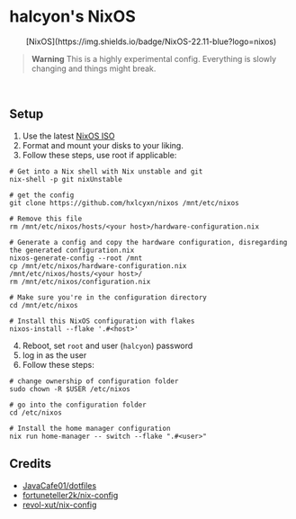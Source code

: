 # halcyon's NixOS

<p align="center">[NixOS](https://img.shields.io/badge/NixOS-22.11-blue?logo=nixos)</p>

> **Warning**
> This is a highly experimental config.
> Everything is slowly changing and things might break.

<br />

## Setup

1. Use the latest [NixOS ISO](https://nixos.org/download.html)
2. Format and mount your disks to your liking.
3. Follow these steps, use root if applicable:
```shell
# Get into a Nix shell with Nix unstable and git
nix-shell -p git nixUnstable

# get the config
git clone https://github.com/hxlcyxn/nixos /mnt/etc/nixos

# Remove this file
rm /mnt/etc/nixos/hosts/<your host>/hardware-configuration.nix

# Generate a config and copy the hardware configuration, disregarding the generated configuration.nix
nixos-generate-config --root /mnt
cp /mnt/etc/nixos/hardware-configuration.nix /mnt/etc/nixos/hosts/<your host>/
rm /mnt/etc/nixos/configuration.nix

# Make sure you're in the configuration directory
cd /mnt/etc/nixos

# Install this NixOS configuration with flakes
nixos-install --flake '.#<host>'
```

4. Reboot, set `root` and user (`halcyon`) password
5. log in as the user
6. Follow these steps:
```shell
# change ownership of configuration folder
sudo chown -R $USER /etc/nixos

# go into the configuration folder
cd /etc/nixos

# Install the home manager configuration
nix run home-manager -- switch --flake ".#<user>"
```

## Credits
* [JavaCafe01/dotfiles](https://github.com/JavaCafe01/dotfiles)
* [fortuneteller2k/nix-config](https://github.com/fortuneteller2k/nix-config)
* [revol-xut/nix-config](https://github.com/revol-xut/nix-config)
